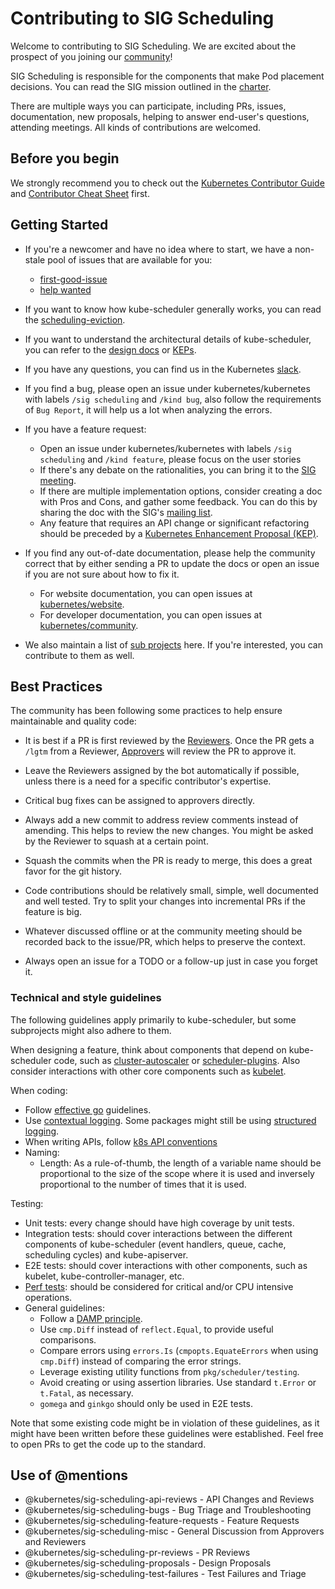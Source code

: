 # Contributing to SIG Scheduling

Welcome to contributing to SIG Scheduling. We are excited about the prospect of you
joining our [community](https://github.com/kubernetes/community/tree/master/sig-scheduling)!

SIG Scheduling is responsible for the components that make Pod placement decisions.
You can read the SIG mission outlined in the [charter](https://git.k8s.io/community/sig-cluster-lifecycle/charter.md).

There are multiple ways you can participate, including PRs, issues, documentation, new proposals,
helping to answer end-user's questions, attending meetings. All kinds of contributions are welcomed.

## Before you begin

We strongly recommend you to check out the [Kubernetes Contributor Guide](https://github.com/kubernetes/community/tree/master/contributors/guide)
and [Contributor Cheat Sheet](https://github.com/kubernetes/community/tree/master/contributors/guide/contributor-cheatsheet) first.

## Getting Started

* If you're a newcomer and have no idea where to start, we have a non-stale pool of issues that are
available for you:
  * [first-good-issue](https://github.com/kubernetes/kubernetes/issues?q=is%3Aissue+is%3Aopen+label%3A%22good+first+issue%22+label%3Asig%2Fscheduling+)
  * [help wanted](https://github.com/kubernetes/kubernetes/issues?q=is%3Aissue+is%3Aopen+label%3A%22help+wanted%22+label%3Asig%2Fscheduling+)

* If you want to know how kube-scheduler generally works, you can read the [scheduling-eviction](https://kubernetes.io/docs/concepts/scheduling-eviction/).

* If you want to understand the architectural details of kube-scheduler, you can refer to the [design docs](https://github.com/kubernetes/community/tree/master/contributors/devel/sig-scheduling)
  or [KEPs](https://github.com/kubernetes/enhancements/tree/master/keps/sig-scheduling).

* If you have any questions, you can find us in the Kubernetes [slack](https://app.slack.com/client/T09NY5SBT/C09TP78DV).

* If you find a bug, please open an issue under kubernetes/kubernetes with labels `/sig scheduling` and `/kind bug`,
also follow the requirements of `Bug Report`, it will help us a lot when analyzing the errors.

* If you have a feature request:
  * Open an issue under kubernetes/kubernetes with labels `/sig scheduling` and `/kind feature`, please focus on
  the user stories
  * If there's any debate on the rationalities, you can bring it to the [SIG meeting](https://github.com/kubernetes/community/tree/master/sig-scheduling#meetings).
  * If there are multiple implementation options, consider creating a doc with Pros and Cons, and gather some feedback.
  You can do this by sharing the doc with the SIG's [mailing list](https://groups.google.com/forum/#!forum/kubernetes-sig-scheduling).
  * Any feature that requires an API change or significant refactoring
    should be preceded by a [Kubernetes Enhancement Proposal (KEP)](https://github.com/kubernetes/enhancements/tree/master/keps/sig-scheduling).

* If you find any out-of-date documentation, please help the community correct that by either sending a PR to
update the docs or open an issue if you are not sure about how to fix it.
  * For website documentation, you can open issues at [kubernetes/website](https://github.com/kubernetes/website).
  * For developer documentation, you can open issues at [kubernetes/community](https://github.com/kubernetes/community).

* We also maintain a list of [sub projects](https://github.com/kubernetes/community/tree/master/sig-scheduling#subprojects) here.
If you're interested, you can contribute to them as well.

## Best Practices

The community has been following some practices to help ensure maintainable and quality code:

* It is best if a PR is first reviewed by the [Reviewers](https://github.com/kubernetes/community/blob/master/community-membership.md#reviewer). Once the PR gets a `/lgtm` from a Reviewer,
  [Approvers](https://github.com/kubernetes/community/blob/master/community-membership.md#approver) will review the PR to approve it.

* Leave the Reviewers assigned by the bot automatically if possible, unless there is a need
for a specific contributor's expertise.

* Critical bug fixes can be assigned to approvers directly.

* Always add a new commit to address review comments instead of amending. This helps to
review the new changes. You might be asked by the Reviewer to squash at a certain point.

* Squash the commits when the PR is ready to merge, this does a great favor for the git history.

* Code contributions should be relatively small, simple, well documented and well tested.
Try to split your changes into incremental PRs if the feature is big.

* Whatever discussed offline or at the community meeting should be recorded back
to the issue/PR, which helps to preserve the context.

* Always open an issue for a TODO or a follow-up just in case you forget it.

### Technical and style guidelines

The following guidelines apply primarily to kube-scheduler, but some subprojects
might also adhere to them.

When designing a feature, think about components that depend on kube-scheduler
code, such as [cluster-autoscaler](https://github.com/kubernetes/autoscaler/tree/master/cluster-autoscaler)
or [scheduler-plugins](https://github.com/kubernetes-sigs/scheduler-plugins).
Also consider interactions with other core components such as [kubelet](https://kubernetes.io/docs/reference/command-line-tools-reference/kubelet/).

When coding:
- Follow [effective go](https://go.dev/doc/effective_go) guidelines.
- Use [contextual logging](https://git.k8s.io/community/contributors/devel/sig-instrumentation/migration-to-structured-logging.md#contextual-logging-in-kubernetes).
  Some packages might still be using [structured logging](https://git.k8s.io/community/contributors/devel/sig-instrumentation/logging.md).
- When writing APIs, follow [k8s API conventions](https://git.k8s.io/community/contributors/devel/sig-architecture/api-conventions.md)
- Naming:
  - Length: As a rule-of-thumb, the length of a variable name should be
    proportional to the size of the scope where it is used and inversely
    proportional to the number of times that it is used.

Testing:
- Unit tests: every change should have high coverage by unit tests.
- Integration tests: should cover interactions between the different components
  of kube-scheduler (event handlers, queue, cache, scheduling cycles) and
  kube-apiserver.
- E2E tests: should cover interactions with other components, such as kubelet,
  kube-controller-manager, etc.
- [Perf tests](https://github.com/kubernetes/kubernetes/tree/master/test/integration/scheduler_perf):
  should be considered for critical and/or CPU intensive operations.
- General guidelines:
  - Follow a [DAMP principle](https://stackoverflow.com/a/11837973).
  - Use `cmp.Diff` instead of `reflect.Equal`, to provide useful comparisons.
  - Compare errors using `errors.Is` (`cmpopts.EquateErrors` when using
    `cmp.Diff`) instead of comparing the error strings.
  - Leverage existing utility functions from `pkg/scheduler/testing`.
  - Avoid creating or using assertion libraries.
    Use standard `t.Error` or `t.Fatal`, as necessary.
  - `gomega` and `ginkgo` should only be used in E2E tests.

Note that some existing code might be in violation of these guidelines, as it
might have been written before these guidelines were established. Feel free to
open PRs to get the code up to the standard.

## Use of @mentions

* @kubernetes/sig-scheduling-api-reviews - API Changes and Reviews
* @kubernetes/sig-scheduling-bugs - Bug Triage and Troubleshooting
* @kubernetes/sig-scheduling-feature-requests - Feature Requests
* @kubernetes/sig-scheduling-misc - General Discussion from Approvers and Reviewers
* @kubernetes/sig-scheduling-pr-reviews - PR Reviews
* @kubernetes/sig-scheduling-proposals - Design Proposals
* @kubernetes/sig-scheduling-test-failures - Test Failures and Triage

